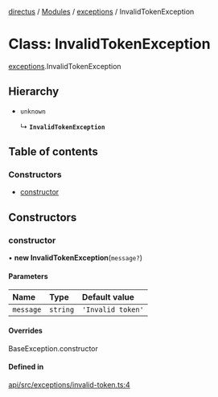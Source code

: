 [directus](../README.md) / [Modules](../modules.md) / [exceptions](../modules/exceptions.md) / InvalidTokenException

# Class: InvalidTokenException

[exceptions](../modules/exceptions.md).InvalidTokenException

## Hierarchy

- `unknown`

  ↳ **`InvalidTokenException`**

## Table of contents

### Constructors

- [constructor](exceptions.InvalidTokenException.md#constructor)

## Constructors

### constructor

• **new InvalidTokenException**(`message?`)

#### Parameters

| Name | Type | Default value |
| :------ | :------ | :------ |
| `message` | `string` | `'Invalid token'` |

#### Overrides

BaseException.constructor

#### Defined in

[api/src/exceptions/invalid-token.ts:4](https://github.com/directus/directus/blob/9368dbd0c/api/src/exceptions/invalid-token.ts#L4)
